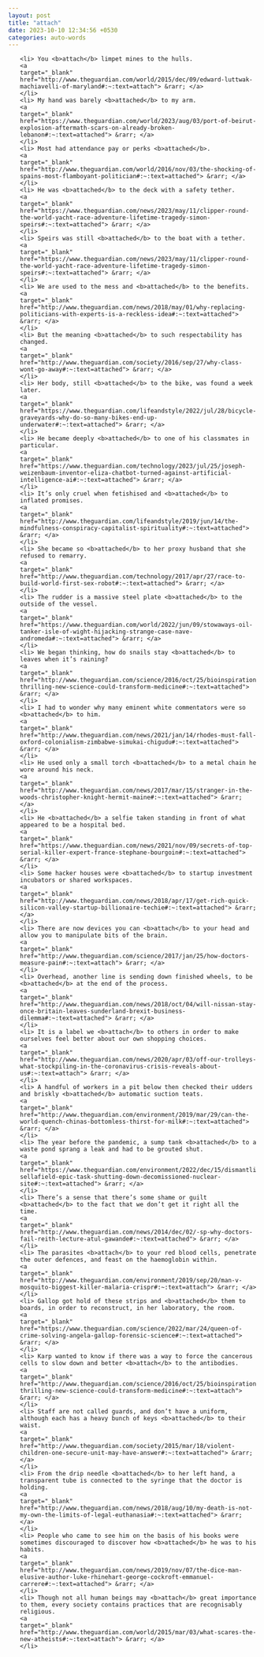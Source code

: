```yaml
---
layout: post
title: "attach"
date: 2023-10-10 12:34:56 +0530
categories: auto-words
---
```

<ol>

    <li> You <b>attach</b> limpet mines to the hulls.
    <a 
    target="_blank" 
    href="http://www.theguardian.com/world/2015/dec/09/edward-luttwak-machiavelli-of-maryland#:~:text=attach"> &rarr; </a>
    </li>
    <li> My hand was barely <b>attached</b> to my arm.
    <a 
    target="_blank" 
    href="https://www.theguardian.com/world/2023/aug/03/port-of-beirut-explosion-aftermath-scars-on-already-broken-lebanon#:~:text=attached"> &rarr; </a>
    </li>
    <li> Most had attendance pay or perks <b>attached</b>.
    <a 
    target="_blank" 
    href="http://www.theguardian.com/world/2016/nov/03/the-shocking-of-spains-most-flamboyant-politician#:~:text=attached"> &rarr; </a>
    </li>
    <li> He was <b>attached</b> to the deck with a safety tether.
    <a 
    target="_blank" 
    href="https://www.theguardian.com/news/2023/may/11/clipper-round-the-world-yacht-race-adventure-lifetime-tragedy-simon-speirs#:~:text=attached"> &rarr; </a>
    </li>
    <li> Speirs was still <b>attached</b> to the boat with a tether.
    <a 
    target="_blank" 
    href="https://www.theguardian.com/news/2023/may/11/clipper-round-the-world-yacht-race-adventure-lifetime-tragedy-simon-speirs#:~:text=attached"> &rarr; </a>
    </li>
    <li> We are used to the mess and <b>attached</b> to the benefits.
    <a 
    target="_blank" 
    href="http://www.theguardian.com/news/2018/may/01/why-replacing-politicians-with-experts-is-a-reckless-idea#:~:text=attached"> &rarr; </a>
    </li>
    <li> But the meaning <b>attached</b> to such respectability has changed.
    <a 
    target="_blank" 
    href="http://www.theguardian.com/society/2016/sep/27/why-class-wont-go-away#:~:text=attached"> &rarr; </a>
    </li>
    <li> Her body, still <b>attached</b> to the bike, was found a week later.
    <a 
    target="_blank" 
    href="https://www.theguardian.com/lifeandstyle/2022/jul/28/bicycle-graveyards-why-do-so-many-bikes-end-up-underwater#:~:text=attached"> &rarr; </a>
    </li>
    <li> He became deeply <b>attached</b> to one of his classmates in particular.
    <a 
    target="_blank" 
    href="https://www.theguardian.com/technology/2023/jul/25/joseph-weizenbaum-inventor-eliza-chatbot-turned-against-artificial-intelligence-ai#:~:text=attached"> &rarr; </a>
    </li>
    <li> It’s only cruel when fetishised and <b>attached</b> to inflated promises.
    <a 
    target="_blank" 
    href="http://www.theguardian.com/lifeandstyle/2019/jun/14/the-mindfulness-conspiracy-capitalist-spirituality#:~:text=attached"> &rarr; </a>
    </li>
    <li> She became so <b>attached</b> to her proxy husband that she refused to remarry.
    <a 
    target="_blank" 
    href="http://www.theguardian.com/technology/2017/apr/27/race-to-build-world-first-sex-robot#:~:text=attached"> &rarr; </a>
    </li>
    <li> The rudder is a massive steel plate <b>attached</b> to the outside of the vessel.
    <a 
    target="_blank" 
    href="https://www.theguardian.com/world/2022/jun/09/stowaways-oil-tanker-isle-of-wight-hijacking-strange-case-nave-andromeda#:~:text=attached"> &rarr; </a>
    </li>
    <li> We began thinking, how do snails stay <b>attached</b> to leaves when it’s raining?
    <a 
    target="_blank" 
    href="http://www.theguardian.com/science/2016/oct/25/bioinspiration-thrilling-new-science-could-transform-medicine#:~:text=attached"> &rarr; </a>
    </li>
    <li> I had to wonder why many eminent white commentators were so <b>attached</b> to him.
    <a 
    target="_blank" 
    href="http://www.theguardian.com/news/2021/jan/14/rhodes-must-fall-oxford-colonialism-zimbabwe-simukai-chigudu#:~:text=attached"> &rarr; </a>
    </li>
    <li> He used only a small torch <b>attached</b> to a metal chain he wore around his neck.
    <a 
    target="_blank" 
    href="http://www.theguardian.com/news/2017/mar/15/stranger-in-the-woods-christopher-knight-hermit-maine#:~:text=attached"> &rarr; </a>
    </li>
    <li> He <b>attached</b> a selfie taken standing in front of what appeared to be a hospital bed.
    <a 
    target="_blank" 
    href="https://www.theguardian.com/news/2021/nov/09/secrets-of-top-serial-killer-expert-france-stephane-bourgoin#:~:text=attached"> &rarr; </a>
    </li>
    <li> Some hacker houses were <b>attached</b> to startup investment incubators or shared workspaces.
    <a 
    target="_blank" 
    href="http://www.theguardian.com/news/2018/apr/17/get-rich-quick-silicon-valley-startup-billionaire-techie#:~:text=attached"> &rarr; </a>
    </li>
    <li> There are now devices you can <b>attach</b> to your head and allow you to manipulate bits of the brain.
    <a 
    target="_blank" 
    href="http://www.theguardian.com/science/2017/jan/25/how-doctors-measure-pain#:~:text=attach"> &rarr; </a>
    </li>
    <li> Overhead, another line is sending down finished wheels, to be <b>attached</b> at the end of the process.
    <a 
    target="_blank" 
    href="http://www.theguardian.com/news/2018/oct/04/will-nissan-stay-once-britain-leaves-sunderland-brexit-business-dilemma#:~:text=attached"> &rarr; </a>
    </li>
    <li> It is a label we <b>attach</b> to others in order to make ourselves feel better about our own shopping choices.
    <a 
    target="_blank" 
    href="http://www.theguardian.com/news/2020/apr/03/off-our-trolleys-what-stockpiling-in-the-coronavirus-crisis-reveals-about-us#:~:text=attach"> &rarr; </a>
    </li>
    <li> A handful of workers in a pit below then checked their udders and briskly <b>attached</b> automatic suction teats.
    <a 
    target="_blank" 
    href="http://www.theguardian.com/environment/2019/mar/29/can-the-world-quench-chinas-bottomless-thirst-for-milk#:~:text=attached"> &rarr; </a>
    </li>
    <li> The year before the pandemic, a sump tank <b>attached</b> to a waste pond sprang a leak and had to be grouted shut.
    <a 
    target="_blank" 
    href="https://www.theguardian.com/environment/2022/dec/15/dismantling-sellafield-epic-task-shutting-down-decomissioned-nuclear-site#:~:text=attached"> &rarr; </a>
    </li>
    <li> There’s a sense that there’s some shame or guilt <b>attached</b> to the fact that we don’t get it right all the time.
    <a 
    target="_blank" 
    href="http://www.theguardian.com/news/2014/dec/02/-sp-why-doctors-fail-reith-lecture-atul-gawande#:~:text=attached"> &rarr; </a>
    </li>
    <li> The parasites <b>attach</b> to your red blood cells, penetrate the outer defences, and feast on the haemoglobin within.
    <a 
    target="_blank" 
    href="http://www.theguardian.com/environment/2019/sep/20/man-v-mosquito-biggest-killer-malaria-crispr#:~:text=attach"> &rarr; </a>
    </li>
    <li> Gallop got hold of these strips and <b>attached</b> them to boards, in order to reconstruct, in her laboratory, the room.
    <a 
    target="_blank" 
    href="https://www.theguardian.com/science/2022/mar/24/queen-of-crime-solving-angela-gallop-forensic-science#:~:text=attached"> &rarr; </a>
    </li>
    <li> Karp wanted to know if there was a way to force the cancerous cells to slow down and better <b>attach</b> to the antibodies.
    <a 
    target="_blank" 
    href="http://www.theguardian.com/science/2016/oct/25/bioinspiration-thrilling-new-science-could-transform-medicine#:~:text=attach"> &rarr; </a>
    </li>
    <li> Staff are not called guards, and don’t have a uniform, although each has a heavy bunch of keys <b>attached</b> to their waist.
    <a 
    target="_blank" 
    href="http://www.theguardian.com/society/2015/mar/18/violent-children-one-secure-unit-may-have-answer#:~:text=attached"> &rarr; </a>
    </li>
    <li> From the drip needle <b>attached</b> to her left hand, a transparent tube is connected to the syringe that the doctor is holding.
    <a 
    target="_blank" 
    href="http://www.theguardian.com/news/2018/aug/10/my-death-is-not-my-own-the-limits-of-legal-euthanasia#:~:text=attached"> &rarr; </a>
    </li>
    <li> People who came to see him on the basis of his books were sometimes discouraged to discover how <b>attached</b> he was to his habits.
    <a 
    target="_blank" 
    href="http://www.theguardian.com/news/2019/nov/07/the-dice-man-elusive-author-luke-rhinehart-george-cockroft-emmanuel-carrere#:~:text=attached"> &rarr; </a>
    </li>
    <li> Though not all human beings may <b>attach</b> great importance to them, every society contains practices that are recognisably religious.
    <a 
    target="_blank" 
    href="http://www.theguardian.com/world/2015/mar/03/what-scares-the-new-atheists#:~:text=attach"> &rarr; </a>
    </li>